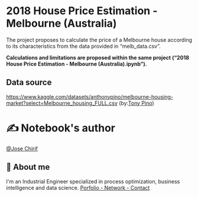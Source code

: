# 2018 House Price Estimation - Melbourne (Australia)

The project proposes to calculate the price of a Melbourne house according to its characteristics from the data provided in “melb_data.csv”. 

**Calculations and limitations are proposed within the same project (“2018 House Price Estimation - Melbourne (Australia).ipynb”).**

## Data source
https://www.kaggle.com/datasets/anthonypino/melbourne-housing-market?select=Melbourne_housing_FULL.csv (by:[Tony Pino](https://www.kaggle.com/anthonypino))

# ✍️ Notebook's author
[@Jose Chirif](https://github.com/JoseChirif)

## 🚀 About me
I'm an Industrial Engineer specialized in process optimization, business intelligence and data science.
[Porfolio - Network - Contact](https://linktr.ee/jchirif)
